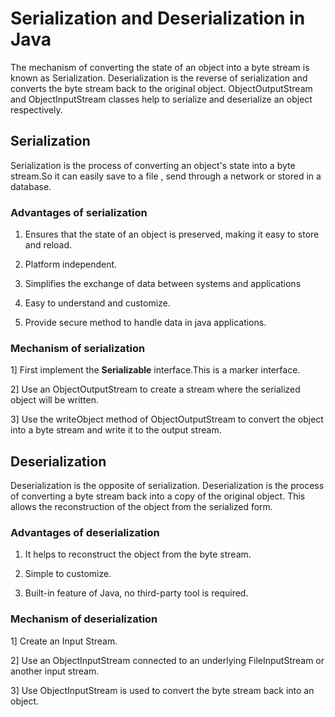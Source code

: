 # Serialization and Deserialization in Java

The mechanism of converting the state of an object into a byte stream is known as Serialization. Deserialization is the reverse of serialization and converts the byte stream back to the original object.
ObjectOutputStream and ObjectInputStream classes help to serialize and deserialize an object respectively.

## Serialization
Serialization is the process of converting an object's state into a byte stream.So it can easily save to a file , send through a network or stored in a database.

### Advantages of serialization

1) Ensures that the state of an object is preserved, making it easy to store and reload.

2) Platform independent.

3) Simplifies the exchange of data between systems and applications

4) Easy to understand and customize.

5) Provide secure method to handle data in java applications.

### Mechanism of serialization

 1] First implement the **Serializable** interface.This is a marker interface.

 2] Use an ObjectOutputStream to create a stream where the serialized object will be written.

 3] Use the writeObject method of ObjectOutputStream to convert the object into a byte stream and write it to the output stream.

## Deserialization 

 Deserialization is the opposite of serialization. Deserialization is the process of converting a byte stream back into a copy of the original object. 
 This allows the reconstruction of the object from the serialized form.

### Advantages of deserialization

 1. It helps to reconstruct the object from the byte stream.

 2. Simple to customize.

 3. Built-in feature of Java, no third-party tool is required.  

### Mechanism of deserialization

 1] Create an Input Stream.
 
 2] Use an ObjectInputStream connected to an underlying FileInputStream or another input stream.
 
 3] Use ObjectInputStream is used to convert the byte stream back into an object.
  

